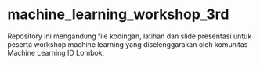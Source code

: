 # machine_learning_workshop_3rd
Repository ini mengandung file kodingan, latihan dan slide presentasi untuk peserta workshop machine learning yang diselenggarakan oleh komunitas Machine Learning ID Lombok. 
